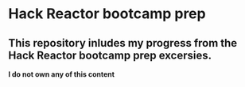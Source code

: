 

# Hack Reactor bootcamp prep 

## This repository inludes my progress from the Hack Reactor bootcamp prep excersies.


**I do not own any of this content**